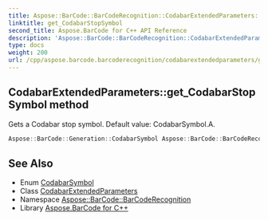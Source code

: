 ```yaml
---
title: Aspose::BarCode::BarCodeRecognition::CodabarExtendedParameters::get_CodabarStopSymbol method
linktitle: get_CodabarStopSymbol
second_title: Aspose.BarCode for C++ API Reference
description: 'Aspose::BarCode::BarCodeRecognition::CodabarExtendedParameters::get_CodabarStopSymbol method. Gets a Codabar stop symbol. Default value: CodabarSymbol.A in C++.'
type: docs
weight: 200
url: /cpp/aspose.barcode.barcoderecognition/codabarextendedparameters/get_codabarstopsymbol/
---
```

## CodabarExtendedParameters::get_CodabarStopSymbol method


Gets a Codabar stop symbol. Default value: CodabarSymbol.A.

```cpp
Aspose::BarCode::Generation::CodabarSymbol Aspose::BarCode::BarCodeRecognition::CodabarExtendedParameters::get_CodabarStopSymbol()
```

## See Also

* Enum [CodabarSymbol](../../../aspose.barcode.generation/codabarsymbol/)
* Class [CodabarExtendedParameters](../)
* Namespace [Aspose::BarCode::BarCodeRecognition](../../)
* Library [Aspose.BarCode for C++](../../../)
